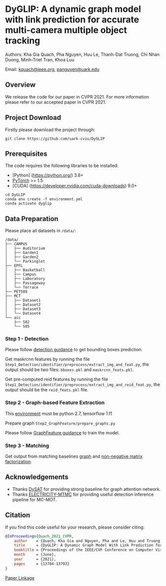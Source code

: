 # DyGLIP: A dynamic graph model with link prediction for accurate multi-camera multiple object tracking

Authors: Kha Gia Quach, Pha Nguyen, Huu Le, Thanh-Dat Truong, Chi Nhan Duong, Minh-Triet Tran, Khoa Luu

Email: kquach@ieee.org, panguyen@uark.edu

## Overview
We release the code for our paper in CVPR 2021.
For more information please refer to our accepted paper in CVPR 2021.

## Project Download

Firstly please download the project through:
```
git clone https://github.com/uark-cviu/DyGLIP
```

## Prerequisites
The code requires the following libraries to be installed:
- [Python] (https://python.org/) 3.6+
- [PyTorch](https://pytorch.org/) >= 1.5
- [CUDA] (https://developer.nvidia.com/cuda-downloads) 9.0+

```
cd DyGLIP
conda env create -f environment.yml 
conda activate dyglip
```

## Data Preparation

Please place all datasets in `/data/`:

```
/data/
├── CAMPUS
│   ├── Auditorium
│   ├── Garden1
│   ├── Garden2
│   └── Parkinglot
├── EPFL
│   ├── Basketball
│   ├── Campus
│   ├── Laboratory
│   ├── Passageway
│   └── Terrace
├── PETS09
├── MCT
│   ├── Dataset1
│   ├── Dataset2
│   ├── Dataset3
│   └── Dataset4
└── aic
    ├── S02
    └── S05
```

### Step 1 - Detection

Please follow [detection guidance](./Step1_Detection/README.md) to get bounding boxes prediction.

Get maskrcnn features by running the file `Step1_Detection/identifier/preprocess/extract_img_and_feat.py`, the output should be two files: `bboxes.pkl` and `maskrcnn_feats.pkl`.

Get pre-computed reid features by running the file `Step1_Detection/identifier/preprocess/extract_img_and_reid_feat.py`, the output should be the `reid_feats.pkl` file.

### Step 2 - Graph-based Feature Extraction

This [environment](Step2_GraphFeature/requirements.txt) must be python 2.7, tensorflow 1.11

Prepare graph `Step2_GraphFeature/prepare_graphs.py`

Please follow [GraphFeature guidance](./Step2_GraphFeature/README.md) to train the model.

### Step 3 - Matching

Get output from matching baselines [graph](./Step3_Matching/graph_baseline.py) and [non-negative matrix factorization](./Step3_Matching/nmf.py).

## Acknowledgements

- Thanks [DySAT](https://github.com/aravindsankar28/DySAT) for providing strong baseline for graph attention network.
- Thanks [ELECTRICITY-MTMC](https://github.com/KevinQian97/ELECTRICITY-MTMC) for providing useful detection inference pipeline for MC-MOT.

## Citation

If you find this code useful for your research, please consider citing:

```bib
@InProceedings{Quach_2021_CVPR,
    author    = {Quach, Kha Gia and Nguyen, Pha and Le, Huu and Truong, Thanh-Dat and Duong, Chi Nhan and Tran, Minh-Triet and Luu, Khoa},
    title     = {DyGLIP: A Dynamic Graph Model With Link Prediction for Accurate Multi-Camera Multiple Object Tracking},
    booktitle = {Proceedings of the IEEE/CVF Conference on Computer Vision and Pattern Recognition (CVPR)},
    month     = {June},
    year      = {2021},
    pages     = {13784-13793}
}
```
[Paper Linkage](https://openaccess.thecvf.com/content/CVPR2021/html/Quach_DyGLIP_A_Dynamic_Graph_Model_With_Link_Prediction_for_Accurate_CVPR_2021_paper.html)
